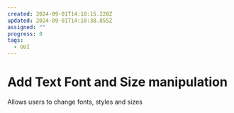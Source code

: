 ```yaml
---
created: 2024-09-01T14:10:15.228Z
updated: 2024-09-01T14:10:38.855Z
assigned: ""
progress: 0
tags:
  - GUI
---
```


# Add Text Font and Size manipulation

Allows users to change fonts, styles and sizes
